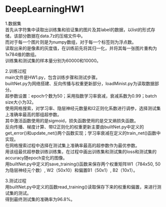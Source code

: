 # DeepLearningHW1
1.数据集  
首先从字符集中读取出训练集和验证集的图片及其label的数据，以list的形式存储，该部分数据在data.7z的压缩文件中。  
而对于每一个图片则是为numpy数组，对于每一个标签则为浮点数。  
读取出来的是像素的灰度值，在训练前先将其归一化，并将其每一张图片重构为1x784维的数组。  
训练集和测试集的样本量分别为60000和10000。  

2.训练过程  
main文件是HW1.py，包含训练步骤和测试步骤。  
builtNet.py为网络搭建、反向传播与权重更新部分，loadMinist.py为读取数据部分。  
超参数设置：epoch个数为50；采用指数学习率衰减，衰减系数为0.99；batch size大小为32。  
使用网格搜索，对学习率、隐层神经元数量和l2正则化系数进行调参，选择测试集上准确率最高的那组超参数。  
其中激活函数使用的是sigmoid，损失函数使用的是交叉熵损失函数。  
反向传播、梯度计算、带l2正则化的权重更新主要由builtNet.py中定义的get_error()和update_net()两个函数实现；学习率衰减在定义的train_net()函数中实现。  
在网格搜索过程中选择在测试集上准确率最高的超参数作为最优参数。  
用该组最优超参数训练训练集，在过程中画出训练集和测试集的loss和测试集的accuracy随epoch变化的图像。  
用builtNet.py中定义的save_training()函数来保存两个权重矩阵W1（784x50, 50为隐层神经元个数）, W2（50x10）和偏置B1（50x1）, B2（10x1）。  

3.测试过程  
用builtNet.py中定义的函数read_training()读取保存下来的权重和偏置，来进行测试集的测试。  
得到最终测试集的准确率为96.8%。
